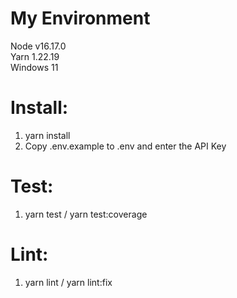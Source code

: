 # My Environment

Node v16.17.0\
Yarn 1.22.19\
Windows 11

# Install:

1. yarn install
2. Copy .env.example to .env and enter the API Key

# Test:

1. yarn test / yarn test:coverage

# Lint:

1. yarn lint / yarn lint:fix
